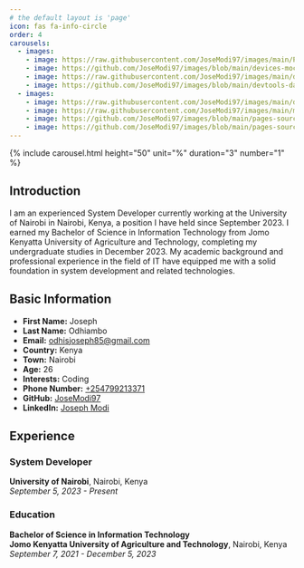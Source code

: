 ```yaml
---
# the default layout is 'page'
icon: fas fa-info-circle
order: 4
carousels:
  - images: 
    - image: https://raw.githubusercontent.com/JoseModi97/images/main/Pool.jpg
    - image: https://github.com/JoseModi97/images/blob/main/devices-mockup.png?raw=true
    - image: https://raw.githubusercontent.com/JoseModi97/images/main/devices-mockup.png
    - image: https://github.com/JoseModi97/images/blob/main/devtools-dark.png?raw=true
  - images: 
    - image: https://raw.githubusercontent.com/JoseModi97/images/main/devtools-light.png
    - image: https://raw.githubusercontent.com/JoseModi97/images/main/mockup.png
    - image: https://github.com/JoseModi97/images/blob/main/pages-source-dark.png?raw=true
    - image: https://github.com/JoseModi97/images/blob/main/pages-source-light.png?raw=true
---
```


{% include carousel.html height="50" unit="%" duration="3" number="1" %}
## Introduction
I am an experienced System Developer currently working at the University of Nairobi in Nairobi, Kenya, a position I have held since September 2023. I earned my Bachelor of Science in Information Technology from Jomo Kenyatta University of Agriculture and Technology, completing my undergraduate studies in December 2023. My academic background and professional experience in the field of IT have equipped me with a solid foundation in system development and related technologies.

## Basic Information
- **First Name:** Joseph
- **Last Name:** Odhiambo
- **Email:** [odhisjoseph85@gmail.com](mailto:odhisjoseph85@gmail.com)
- **Country:** Kenya
- **Town:** Nairobi
- **Age:** 26
- **Interests:** Coding
- **Phone Number:** [+254799213371](tel:+254799213371)
- **GitHub:** [JoseModi97](https://github.com/JoseModi97)
- **LinkedIn:** [Joseph Modi](https://www.linkedin.com/in/joseph-modi-655856200/)

## Experience
### System Developer
**University of Nairobi**, Nairobi, Kenya  
*September 5, 2023 - Present*

### Education
**Bachelor of Science in Information Technology**  
**Jomo Kenyatta University of Agriculture and Technology**, Nairobi, Kenya  
*September 7, 2021 - December 5, 2023*